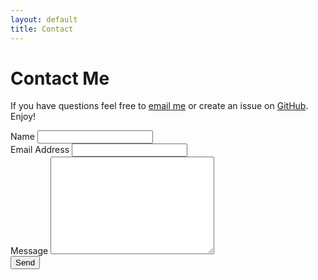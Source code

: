 ```yaml
---
layout: default
title: Contact
---
```


<div id="contact">
  <h1 class="pageTitle">Contact Me</h1>
  <div class="contactContent">
    <p>If you have questions feel free to <a href="mailto:ariestiyansyah.rizky@gmail.com">email me</a> or create an issue on <a href="https://github.com/ariestiyansyah/ariestiyansyah.github.io">GitHub</a>. Enjoy!</p>
  </div>
  <form action="http://formspree.io/ariestiyansyah.rizky@gmail.com" method="POST">
    <label for="name">Name</label>    
    <input type="text" id="name" name="name" class="full-width"><br>
    <label for="email">Email Address</label>
    <input type="email" id="email" name="_replyto" class="full-width"><br>
    <label for="message">Message</label>
    <textarea name="message" id="message" cols="30" rows="10" class="full-width"></textarea><br>
    <input type="submit" value="Send" class="button">
  </form>
</div>
